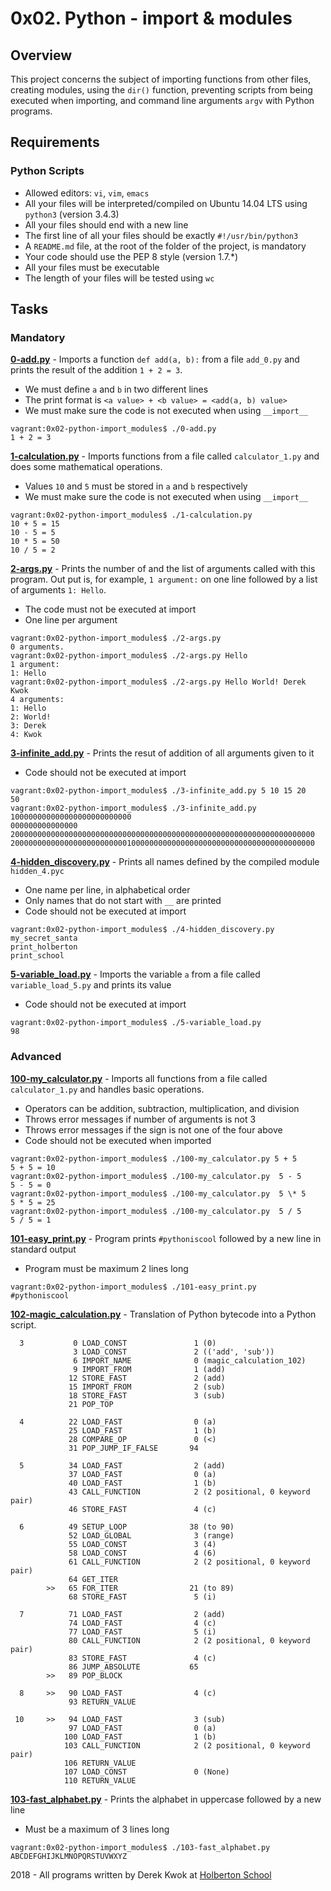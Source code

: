 # 0x02. Python - import & modules

## Overview
This project concerns the subject of importing functions from other files, creating modules, using the `dir()` function, preventing scripts from being executed when importing, and command line arguments `argv` with Python programs.

## Requirements
### Python Scripts
* Allowed editors: `vi`, `vim`, `emacs`
* All your files will be interpreted/compiled on Ubuntu 14.04 LTS using `python3` (version 3.4.3)
* All your files should end with a new line
* The first line of all your files should be exactly `#!/usr/bin/python3`
* A `README.md` file, at the root of the folder of the project, is mandatory
* Your code should use the PEP 8 style (version 1.7.*)
* All your files must be executable
* The length of your files will be tested using `wc`

## Tasks
### Mandatory
**[0-add.py](0-add.py)** - Imports a function `def add(a, b):` from a file `add_0.py` and prints the result of the addition `1 + 2 = 3`. 
* We must define `a` and `b` in two different lines
* The print format is `<a value> + <b value> = <add(a, b) value>`
* We must make sure the code is not executed when using `__import__`
```
vagrant:0x02-python-import_modules$ ./0-add.py
1 + 2 = 3
```
**[1-calculation.py](1-calculation.py)** - Imports functions from a file called `calculator_1.py` and does some mathematical operations.
* Values `10` and `5` must be stored in `a` and `b` respectively
* We must make sure the code is not executed when using `__import__`
```
vagrant:0x02-python-import_modules$ ./1-calculation.py
10 + 5 = 15
10 - 5 = 5
10 * 5 = 50
10 / 5 = 2
```
**[2-args.py](2-args.py)** - Prints the number of and the list of arguments called with this program. Out put is, for example, `1 argument:` on one line followed by a list of arguments `1: Hello`.
* The code must not be executed at import
* One line per argument
```
vagrant:0x02-python-import_modules$ ./2-args.py
0 arguments.
vagrant:0x02-python-import_modules$ ./2-args.py Hello
1 argument:
1: Hello
vagrant:0x02-python-import_modules$ ./2-args.py Hello World! Derek Kwok
4 arguments:
1: Hello
2: World!
3: Derek
4: Kwok
```
**[3-infinite_add.py](3-infinite_add.py)** - Prints the resut of addition of all arguments given to it
* Code should not be executed at import
```
vagrant:0x02-python-import_modules$ ./3-infinite_add.py 5 10 15 20
50
vagrant:0x02-python-import_modules$ ./3-infinite_add.py  100000000000000000000000000
000000000000000 20000000000000000000000000000000000000000000000000000000000000000000
20000000000000000000000000100000000000000000000000000000000000000000
```
**[4-hidden_discovery.py](4-hidden_discovery.py)** - Prints all names defined by the compiled module `hidden_4.pyc`
* One name per line, in alphabetical order
* Only names that do not start with `__` are printed
* Code should not be executed at import
```
vagrant:0x02-python-import_modules$ ./4-hidden_discovery.py
my_secret_santa
print_holberton
print_school
```
**[5-variable_load.py](5-variable_load.py)** - Imports the variable `a` from a file called `variable_load_5.py` and prints its value
* Code should not be executed at import
```
vagrant:0x02-python-import_modules$ ./5-variable_load.py
98
```
### Advanced
**[100-my_calculator.py](100-my_calculator.py)** - Imports all functions from a file called `calculator_1.py` and handles basic operations.
* Operators can be addition, subtraction, multiplication, and division
* Throws error messages if number of arguments is not 3
* Throws error messages if the sign is not one of the four above
* Code should not be executed when imported
```
vagrant:0x02-python-import_modules$ ./100-my_calculator.py 5 + 5
5 + 5 = 10
vagrant:0x02-python-import_modules$ ./100-my_calculator.py  5 - 5
5 - 5 = 0
vagrant:0x02-python-import_modules$ ./100-my_calculator.py  5 \* 5
5 * 5 = 25
vagrant:0x02-python-import_modules$ ./100-my_calculator.py  5 / 5
5 / 5 = 1
```
**[101-easy_print.py](101-easy_print.py)** - Program prints `#pythoniscool` followed by a new line in standard output
* Program must be maximum 2 lines long
```
vagrant:0x02-python-import_modules$ ./101-easy_print.py
#pythoniscool
```
**[102-magic_calculation.py](102-magic_calculation.py)** - Translation of Python bytecode into a Python script.
```
  3           0 LOAD_CONST               1 (0)
              3 LOAD_CONST               2 (('add', 'sub'))
              6 IMPORT_NAME              0 (magic_calculation_102)
              9 IMPORT_FROM              1 (add)
             12 STORE_FAST               2 (add)
             15 IMPORT_FROM              2 (sub)
             18 STORE_FAST               3 (sub)
             21 POP_TOP

  4          22 LOAD_FAST                0 (a)
             25 LOAD_FAST                1 (b)
             28 COMPARE_OP               0 (<)
             31 POP_JUMP_IF_FALSE       94

  5          34 LOAD_FAST                2 (add)
             37 LOAD_FAST                0 (a)
             40 LOAD_FAST                1 (b)
             43 CALL_FUNCTION            2 (2 positional, 0 keyword pair)
             46 STORE_FAST               4 (c)

  6          49 SETUP_LOOP              38 (to 90)
             52 LOAD_GLOBAL              3 (range)
             55 LOAD_CONST               3 (4)
             58 LOAD_CONST               4 (6)
             61 CALL_FUNCTION            2 (2 positional, 0 keyword pair)
             64 GET_ITER
        >>   65 FOR_ITER                21 (to 89)
             68 STORE_FAST               5 (i)

  7          71 LOAD_FAST                2 (add)
             74 LOAD_FAST                4 (c)
             77 LOAD_FAST                5 (i)
             80 CALL_FUNCTION            2 (2 positional, 0 keyword pair)
             83 STORE_FAST               4 (c)
             86 JUMP_ABSOLUTE           65
        >>   89 POP_BLOCK

  8     >>   90 LOAD_FAST                4 (c)
             93 RETURN_VALUE

 10     >>   94 LOAD_FAST                3 (sub)
             97 LOAD_FAST                0 (a)
            100 LOAD_FAST                1 (b)
            103 CALL_FUNCTION            2 (2 positional, 0 keyword pair)
            106 RETURN_VALUE
            107 LOAD_CONST               0 (None)
            110 RETURN_VALUE
```

**[103-fast_alphabet.py](103-fast_alphabet.py)** - Prints the alphabet in uppercase followed by a new line
* Must be a maximum of 3 lines long
```
vagrant:0x02-python-import_modules$ ./103-fast_alphabet.py
ABCDEFGHIJKLMNOPQRSTUVWXYZ
```

2018 - All programs written by Derek Kwok at [Holberton School](https://www.holbertonschool.com/)